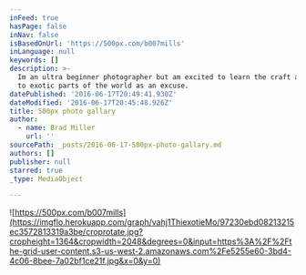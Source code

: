 ```yaml
---
inFeed: true
hasPage: false
inNav: false
isBasedOnUrl: 'https://500px.com/b007mills'
inLanguage: null
keywords: []
description: >-
  Im an ultra beginner photographer but am excited to learn the craft and travel
  to exotic parts of the world as an excuse.
datePublished: '2016-06-17T20:49:41.930Z'
dateModified: '2016-06-17T20:45:48.926Z'
title: 500px photo gallary
author:
  - name: Brad Miller
    url: ''
sourcePath: _posts/2016-06-17-500px-photo-gallary.md
authors: []
publisher: null
starred: true
_type: MediaObject

---
```

![https://500px.com/b007mills](https://imgflo.herokuapp.com/graph/vahj1ThiexotieMo/97230ebd08213215ec3572813319a3be/croprotate.jpg?cropheight=1364&cropwidth=2048&degrees=0&input=https%3A%2F%2Fthe-grid-user-content.s3-us-west-2.amazonaws.com%2Fe5255e60-3bd4-4c06-8bee-7a02bf1ce21f.jpg&x=0&y=0)